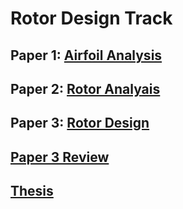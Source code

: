 # Rotor Design Track

## Paper 1: [Airfoil Analysis](../assignment_descriptions/airfoil_analysis.pdf)

## Paper 2: [Rotor Analyais](../assignment_descriptions/rotor_analysis.pdf)

## Paper 3: [Rotor Design](../assignment_descriptions/rotor_design.pdf)

## [Paper 3 Review](../assignment_descriptions/formal_review.pdf)

## [Thesis](../assignment_descriptions/thesis.pdf)

